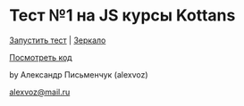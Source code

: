 # Тест №1 на JS курсы Kottans

[Запустить тест](https://google.com) | [Зеркало](https://dl.dropboxusercontent.com/u/19162525/kottans-js-test1/index.html)

[Посмотреть код](https://github.com/alexvoz/kottans-js-test1/tree/master/source)

by Александр Письменчук (alexvoz)

alexvoz@mail.ru
